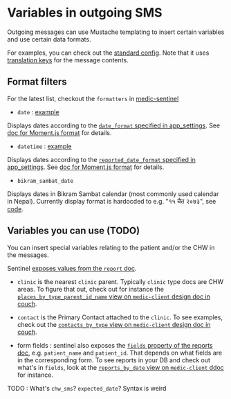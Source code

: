 # Variables in outgoing SMS

Outgoing messages can use Mustache templating to insert certain variables and use certain data formats.

For examples, you can check out the [standard config](https://github.com/medic/medic-projects/blob/master/default-sms-workflow/standard/app_settings.json).
Note that it uses [translation keys](https://github.com/medic/medic-webapp/blob/master/translations/messages-en.properties) for the message contents.

## Format filters
For the latest list, checkout the `formatters` in [medic-sentinel](https://github.com/medic/medic-sentinel/blob/master/lib/template.js#L18)

 - `date` : [example](https://github.com/medic/medic-webapp/blob/master/translations/messages-en.properties#L822)

Displays dates according to the [`date_format` specified in app_settings](https://github.com/medic/medic-projects/blob/master/default-sms-workflow/standard/app_settings.json#L31). See [doc for Moment.js format](https://momentjs.com/docs/#/parsing/string-format/) for details.

 - `datetime` : [example](https://github.com/medic/medic-webapp/blob/master/translations/messages-en.properties#L372)

Displays dates according to the [`reported_date_format` specified in app_settings](https://github.com/medic/medic-projects/blob/master/default-sms-workflow/standard/app_settings.json#L32). See [doc for Moment.js format](https://momentjs.com/docs/#/parsing/string-format/) for details.

 - `bikram_sambat_date` 
 
 Displays dates in Bikram Sambat calendar (most commonly used calendar in Nepal). Currently display format is hardocded to e.g. "१५ चैत २०७३", see [code](https://github.com/medic/medic-sentinel/blob/master/lib/template.js#L21).


## Variables you can use (TODO)
You can insert special variables relating to the patient and/or the CHW in the messages.

Sentinel [exposes values from the `report` doc](https://github.com/medic/medic-sentinel/blob/master/lib/messages.js#L74).

 - `clinic` is the nearest `clinic` parent. Typically  `clinic` type docs are CHW areas. 
To figure that out, check out for instance the [`places_by_type_parent_id_name` view on `medic-client` design doc in couch](http://localhost:5984/_utils/#/database/medic/_design/medic/_view/places_by_type_parent_id_name). 

 - `contact` is the Primary Contact attached to the `clinic`. 
To see examples, check out the [`contacts_by_type` view on `medic-client` design doc in couch](http://localhost:5984/_utils/#/database/medic/_design/medic-client/_view/contacts_by_type). 

 - form fields : sentinel also exposes the [`fields` property of the reports doc](https://github.com/medic/medic-sentinel/blob/master/lib/messages.js#L84), e.g. `patient_name` and `patient_id`. That depends on what fields are in the corresponding form. To see reports in your DB and check out what's in `fields`, look at the [`reports_by_date` view on `medic-client` ddoc](http://localhost:5984/_couch/_utils/database.html?medic/_design/medic-client/_view/reports_by_date) for instance. 

TODO : What's `chw_sms`? `expected_date`? Syntax is weird
